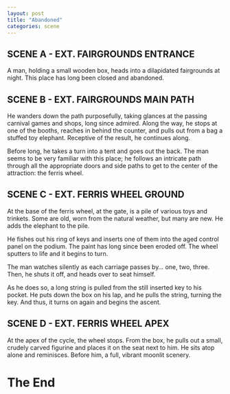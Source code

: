 ```yaml
---
layout: post
title: "Abandoned"
categories: scene
---
```


## SCENE A - EXT. FAIRGROUNDS ENTRANCE

A man, holding a small wooden box, heads into a dilapidated fairgrounds at night. This place has long been closed and abandoned.

## SCENE B - EXT. FAIRGROUNDS MAIN PATH

He wanders down the path purposefully, taking glances at the passing carnival games and shops, long since admired. Along the way, he stops at one of the booths, reaches in behind the counter, and pulls out from a bag a stuffed toy elephant. Receptive of the result, he continues along.

Before long, he takes a turn into a tent and goes out the back. The man seems to be very familiar with this place; he follows an intricate path through all the appropriate doors and side paths to get to the center of the attraction: the ferris wheel.

## SCENE C - EXT. FERRIS WHEEL GROUND

At the base of the ferris wheel, at the gate, is a pile of various toys and trinkets. Some are old, worn from the natural weather, but many are new. He adds the elephant to the pile.

He fishes out his ring of keys and inserts one of them into the aged control panel on the podium. The paint has long since been eroded off. The wheel sputters to life and it begins to turn.

The man watches silently as each carriage passes by… one, two, three. Then, he shuts it off, and heads over to seat himself.

As he does so, a long string is pulled from the still inserted key to his pocket. He puts down the box on his lap, and he pulls the string, turning the key. And thus, it turns on again and begins the ascent.

## SCENE D - EXT. FERRIS WHEEL APEX

At the apex of the cycle, the wheel stops. From the box, he pulls out a small, crudely carved figurine and places it on the seat next to him. He sits atop alone and reminisces. Before him, a full, vibrant moonlit scenery.

# The End
